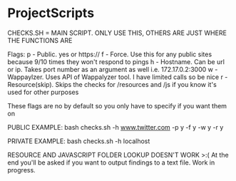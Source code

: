 # ProjectScripts

CHECKS.SH = MAIN SCRIPT. ONLY USE THIS, OTHERS ARE JUST WHERE THE FUNCTIONS ARE

Flags:
p - Public. yes or https:// 
f - Force. Use this for any public sites because 9/10 times they won't respond to pings
h - Hostname. Can be url or ip. Takes port number as an argument as well i.e. 172.17.0.2:3000
w - Wappaylzer. Uses API of Wappalyzer tool. I have limited calls so be nice
r - Resource(skip). Skips the checks for /resources and /js if you know it's used for other purposes

These flags are no by default so you only have to specify if you want them on


PUBLIC EXAMPLE:
bash checks.sh -h www.twitter.com -p y -f y -w y -r y

PRIVATE EXAMPLE:
bash checks.sh -h localhost

RESOURCE AND JAVASCRIPT FOLDER LOOKUP DOESN'T WORK >:(
At the end you'll be asked if you want to output findings to a text file. Work in progress.
